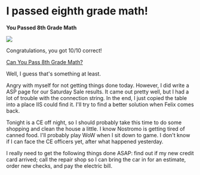 # I passed eighth grade math!

**You Passed 8th Grade Math**



![](http://images.blogthings.com/couldyoupasseighthgrademathquiz/passed.jpg)



Congratulations, you got 10/10 correct!



[Can You Pass 8th Grade Math?](http://www.blogthings.com/couldyoupasseighthgrademathquiz/)



Well, I guess that's something at least.



Angry with myself for not getting things done today. However, I did write a ASP page for our Saturday Sale results. It came out pretty well, but I had a lot of trouble with the connection string. In the end, I just copied the table into a place IIS could find it. I'll try to find a better solution when Felix comes back.



Tonight is a CE off night, so I should probably take this time to do some shopping and clean the house a little. I know Nostromo is getting tired of canned food. I'll probably play WoW when I sit down to game. I don't know if I can face the CE officers yet, after what happened yesterday.



I really need to get the following things done ASAP: find out if my new credit card arrived; call the repair shop so I can bring the car in for an estimate, order new checks, and pay the electric bill.


